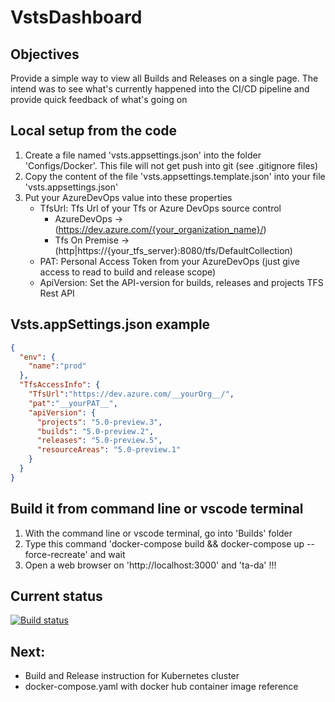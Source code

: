 # VstsDashboard

## Objectives

Provide a simple way to view all Builds and Releases on a single page.
The intend was to see what's currently happened into the CI/CD pipeline and provide quick feedback of what's going on

## Local setup from the code
1) Create a file named 'vsts.appsettings.json' into the folder 'Configs/Docker'.
    This file will not get push into git (see .gitignore files)
2) Copy the content of the file 'vsts.appsettings.template.json' into your file 'vsts.appsettings.json'
3) Put your AzureDevOps value into these properties
    - TfsUrl: Tfs Url of your Tfs or Azure DevOps source control
        - AzureDevOps -> (https://dev.azure.com/{your_organization_name}/)
        - Tfs On Premise -> (http|https://{your_tfs_server}:8080/tfs/DefaultCollection)
    - PAT: Personal Access Token from your AzureDevOps (just give access to read to build and release scope)
    - ApiVersion: Set the API-version for builds, releases and projects TFS Rest API

## Vsts.appSettings.json example
```json
{
  "env": {
    "name":"prod"
  },
  "TfsAccessInfo": {
    "TfsUrl":"https://dev.azure.com/__yourOrg__/",
    "pat":"__yourPAT__",
    "apiVersion": {
      "projects": "5.0-preview.3",
      "builds": "5.0-preview.2",
      "releases": "5.0-preview.5",
      "resourceAreas": "5.0-preview.1"
    }
  }
}
```

## Build it from command line or vscode terminal
1) With the command line or vscode terminal, go into 'Builds' folder
2) Type this command 'docker-compose build && docker-compose up --force-recreate' and wait
3) Open a web browser on 'http://localhost:3000' and 'ta-da' !!!

## Current status
[![Build status](https://dev.azure.com/experta/ExpertaSolutions/_apis/build/status/GitHub-VstsDasboard-CI)](https://dev.azure.com/experta/ExpertaSolutions/_build/latest?definitionId=204)

## Next: 
- Build and Release instruction for Kubernetes cluster
- docker-compose.yaml with docker hub container image reference